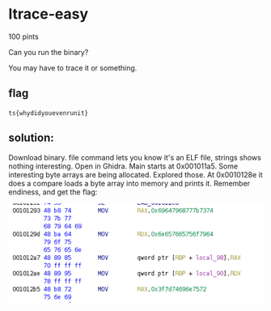 # ltrace-easy
100 pints

Can you run the binary?

You may have to trace it or something.

## flag
```shell
ts{whydidyouevenrunit}
```

## solution:
Download binary. file command lets you know it's an ELF file, strings shows nothing interesting. Open in Ghidra. Main starts at 0x001011a5. Some interesting byte arrays are being allocated. Explored those. At 0x0010128e it does a compare loads a byte array into memory and prints it. Remember endiness, and get the flag:

![ed53a9d1df2236424799a66abe5b81ee.png](../../_resources/90aa3b8f878a4816afdaffce0f4f2daa.png)


